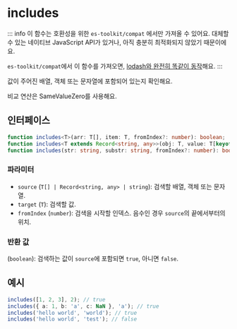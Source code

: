 # includes

::: info
이 함수는 호환성을 위한 `es-toolkit/compat` 에서만 가져올 수 있어요. 대체할 수 있는 네이티브 JavaScript API가 있거나, 아직 충분히 최적화되지 않았기 때문이에요.

`es-toolkit/compat`에서 이 함수를 가져오면, [lodash와 완전히 똑같이 동작](../../../compatibility.md)해요.
:::

값이 주어진 배열, 객체 또는 문자열에 포함되어 있는지 확인해요.

비교 연산은 SameValueZero를 사용해요.

## 인터페이스

```typescript
function includes<T>(arr: T[], item: T, fromIndex?: number): boolean;
function includes<T extends Record<string, any>>(obj: T, value: T[keyof T], fromIndex?: number): boolean;
function includes(str: string, substr: string, fromIndex?: number): boolean;
```

### 파라미터

- `source` (`T[] | Record<string, any> | string`): 검색할 배열, 객체 또는 문자열.
- `target` (`T`): 검색할 값.
- `fromIndex` (`number`): 검색을 시작할 인덱스. 음수인 경우 `source`의 끝에서부터의 위치.

### 반환 값

(`boolean`): 검색하는 값이 `source`에 포함되면 `true`, 아니면 `false`.

## 예시

```typescript
includes([1, 2, 3], 2); // true
includes({ a: 1, b: 'a', c: NaN }, 'a'); // true
includes('hello world', 'world'); // true
includes('hello world', 'test'); // false
```
